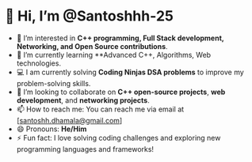 # 👋 Hi, I’m @Santoshhh-25

- 👀 I’m interested in **C++ programming, Full Stack development, Networking, and Open Source contributions**.
- 🌱 I’m currently learning **Advanced C++, Algorithms, Web technologies.
- 💻 I am currently solving **Coding Ninjas DSA problems** to improve my problem-solving skills.
- 💞️ I’m looking to collaborate on **C++ open-source projects**, **web development**, and **networking projects**.
- 📫 How to reach me: You can reach me via email at [santoshh.dhamala@gmail.com]
- 😄 Pronouns: **He/Him**
- ⚡ Fun fact: I love solving coding challenges and exploring new programming languages and frameworks!

<!---
Santoshhh-25/Santoshhh-25 is a ✨ special ✨ repository because its `README.md` (this file) appears on your GitHub profile.
You can click the Preview link to take a look at your changes.
--->
